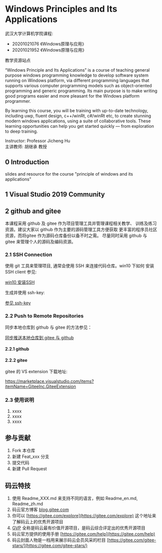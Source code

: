 # Windows Principles and Its Applications

武汉大学计算机学院课程:
* 20201021076 《Windows原理与应用》
* 20201021952 《Windows原理与应用》

教学资源站点

“Windows Principle and Its Applications” is a course of teaching
general purpose windows 
programming knowledge to develop software system running on Windows 
platform, via different programming languages that supports 
various computer programming models such as object-oriented 
programming and generic programming. Its main purpose is to make 
writing good programs easier and more pleasant for the Windows 
platform programmer.

By learning this course, you will be training with up-to-date 
technology, including uwp, fluent design, c++/winRt, c#/winRt etc, 
to create stunning modern windows applications, using a suite of 
collaborative tools. These learning opportunities can help you 
get started quickly — from exploration to deep training.

Instructor: Professor Jicheng Hu<br>
主讲教师: 胡继承 教授

## 0 Introduction
slides and resource for the course "principle of windows and its applications"


## 1 Visual Studio 2019 Community


## 2 github and gitee

本课程采用 github 及 gitee 作为项目管理工具并管理课程相关教学、
训练及练习资源。建议大家以 github 作为主要的源码管理工具方便获取
更丰富的程序员社区资源，而将gitee 作为源码仓库备份以备不时之需。
尽量同时采用 github 与 gitee 来管理个人的源码及编码资源。

### 2.1 SSH Connection

使用 git 工具来管理项目, 通常会使用 SSH 来连接代码仓库。win10 下如何
安装 SSH client 参见:

[win10 安装SSH](git/ssh_client.md)


生成并使用 ssh-key:

[参见 ssh-key](git/ssh_gitee.md)


### 2.2 Push to Remote Repositories

同步本地仓库到 github 与 gitee 的方法参见：

[同步推送本地仓库到 gitee 与 github](git/gitee_n_github.md)

#### 2.2.1  github

#### 2.2.2  gitee

gitee 的 VS extension 下载地址:

https://marketplace.visualstudio.com/items?itemName=GiteeInc.GiteeExtension



### 2.3  使用说明

1.  xxxx
2.  xxxx
3.  xxxx

## 参与贡献

1.  Fork 本仓库
2.  新建 Feat_xxx 分支
3.  提交代码
4.  新建 Pull Request


## 码云特技

1.  使用 Readme\_XXX.md 来支持不同的语言，例如 Readme\_en.md, Readme\_zh.md
2.  码云官方博客 [blog.gitee.com](https://blog.gitee.com)
3.  你可以 [https://gitee.com/explore](https://gitee.com/explore) 这个地址来了解码云上的优秀开源项目
4.  [GVP](https://gitee.com/gvp) 全称是码云最有价值开源项目，是码云综合评定出的优秀开源项目
5.  码云官方提供的使用手册 [https://gitee.com/help](https://gitee.com/help)
6.  码云封面人物是一档用来展示码云会员风采的栏目 [https://gitee.com/gitee-stars/](https://gitee.com/gitee-stars/)
